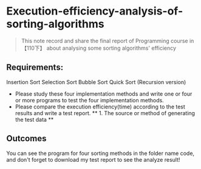 # Execution-efficiency-analysis-of-sorting-algorithms
> This note record and share the final report of Programming course in 【110下】 about analysing some sorting algorithms' efficiency
## Requirements:
Insertion Sort
Selection Sort
Bubble Sort
Quick Sort (Recursion version)
* Please study these four implementation methods and write one or four or more programs to test the four implementation methods.
* Please compare the execution efficiency(time) according to the test results and write a test report.
** 1. The source or method of generating the test data **
## Outcomes
You can see the program for four sorting methods in the folder name code, and don't forget to download my test report to see the analyze result!
